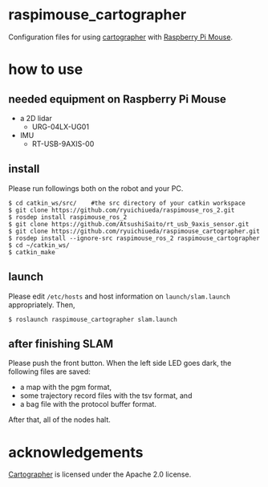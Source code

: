 # raspimouse_cartographer

Configuration files for using [cartographer](http://wiki.ros.org/cartographer) with [Raspberry Pi Mouse](https://products.rt-net.jp/micromouse/en/raspberry-pi-mouse). 

# how to use

## needed equipment on Raspberry Pi Mouse

* a 2D lidar
    * URG-04LX-UG01
* IMU
    * RT-USB-9AXIS-00

## install

Please run followings both on the robot and your PC.

```
$ cd catkin_ws/src/    #the src directory of your catkin workspace
$ git clone https://github.com/ryuichiueda/raspimouse_ros_2.git
$ rosdep install raspimouse_ros_2
$ git clone https://github.com/AtsushiSaito/rt_usb_9axis_sensor.git 
$ git clone https://github.com/ryuichiueda/raspimouse_cartographer.git
$ rosdep install --ignore-src raspimouse_ros_2 raspimouse_cartographer
$ cd ~/catkin_ws/
$ catkin_make
```

## launch

Please edit `/etc/hosts` and host information on `launch/slam.launch` appropriately. Then, 

```
$ roslaunch raspimouse_cartographer slam.launch
```

## after finishing SLAM

Please push the front button. When the left side LED goes dark, the following files are saved:

* a map with the pgm format,
* some trajectory record files with the tsv format, and
* a bag file with the protocol buffer format.

After that, all of the nodes halt.

# acknowledgements

[Cartographer](http://wiki.ros.org/cartographer) is licensed under the Apache 2.0 license. 
